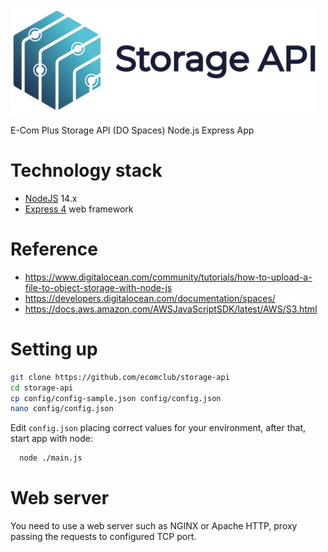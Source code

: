 <p><img src="Logo/LogoHor170.png" alt="Storage API"></p>

E-Com Plus Storage API (DO Spaces) Node.js Express App

# Technology stack
+ [NodeJS](https://nodejs.org/en/) 14.x
+ [Express 4](http://expressjs.com/) web framework

# Reference
+ https://www.digitalocean.com/community/tutorials/how-to-upload-a-file-to-object-storage-with-node-js
+ https://developers.digitalocean.com/documentation/spaces/
+ https://docs.aws.amazon.com/AWSJavaScriptSDK/latest/AWS/S3.html

# Setting up
```bash
git clone https://github.com/ecomclub/storage-api
cd storage-api
cp config/config-sample.json config/config.json
nano config/config.json
```

Edit `config.json` placing correct values for your environment,
after that, start app with node:

```bash
  node ./main.js
```

# Web server
You need to use a web server such as NGINX or Apache HTTP,
proxy passing the requests to configured TCP port.
